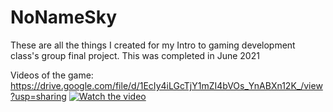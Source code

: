 # NoNameSky
These are all the things I created for my Intro to gaming development class's group final project.
This was completed in June 2021

Videos of the game:
https://drive.google.com/file/d/1EcIy4iLGcTjY1mZI4bVOs_YnABXn12K_/view?usp=sharing
[![Watch the video](https://i.stack.imgur.com/Vp2cE.png)](https://drive.google.com/file/d/1EcIy4iLGcTjY1mZI4bVOs_YnABXn12K_/view?usp=sharing)

